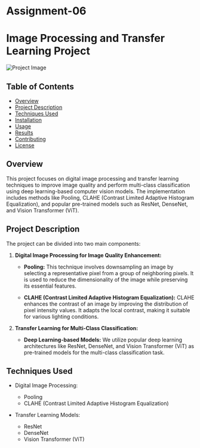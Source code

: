 # Assignment-06
# Image Processing and Transfer Learning Project

![Project Image](project_image.jpg)

## Table of Contents

- [Overview](#overview)
- [Project Description](#project-description)
- [Techniques Used](#techniques-used)
- [Installation](#installation)
- [Usage](#usage)
- [Results](#results)
- [Contributing](#contributing)
- [License](#license)

## Overview

This project focuses on digital image processing and transfer learning techniques to improve image quality and perform multi-class classification using deep learning-based computer vision models. The implementation includes methods like Pooling, CLAHE (Contrast Limited Adaptive Histogram Equalization), and popular pre-trained models such as ResNet, DenseNet, and Vision Transformer (ViT).

## Project Description

The project can be divided into two main components:

1. **Digital Image Processing for Image Quality Enhancement:**

   - **Pooling:** This technique involves downsampling an image by selecting a representative pixel from a group of neighboring pixels. It is used to reduce the dimensionality of the image while preserving its essential features.

   - **CLAHE (Contrast Limited Adaptive Histogram Equalization):** CLAHE enhances the contrast of an image by improving the distribution of pixel intensity values. It adapts the local contrast, making it suitable for various lighting conditions.

2. **Transfer Learning for Multi-Class Classification:**

   - **Deep Learning-based Models:** We utilize popular deep learning architectures like ResNet, DenseNet, and Vision Transformer (ViT) as pre-trained models for the multi-class classification task.

## Techniques Used

- Digital Image Processing:
  - Pooling
  - CLAHE (Contrast Limited Adaptive Histogram Equalization)

- Transfer Learning Models:
  - ResNet
  - DenseNet
  - Vision Transformer (ViT)
